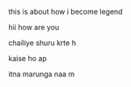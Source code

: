 this is about how i become legend

hii how are you

chailiye shuru krte h

kaise ho ap

itna marunga naa m
